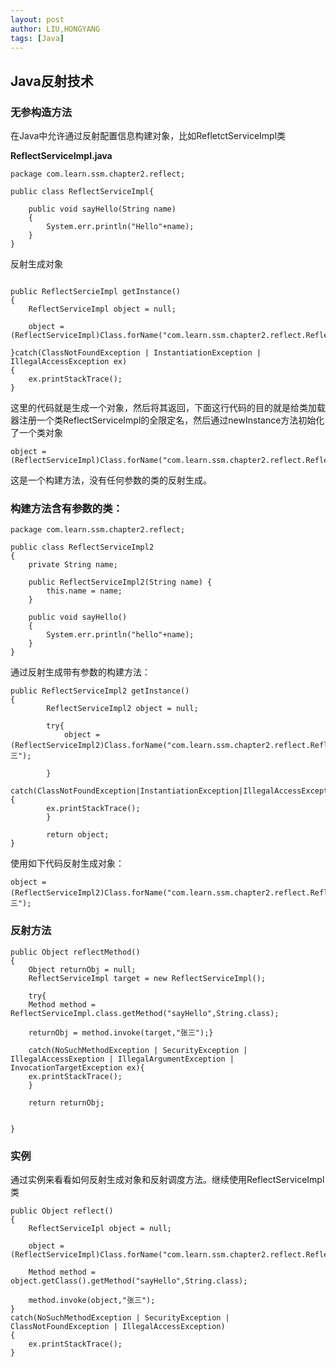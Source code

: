 ```yaml
---
layout: post
author: LIU,HONGYANG
tags: [Java]
---
```








## Java反射技术


### 无参构造方法

在Java中允许通过反射配置信息构建对象，比如RefletctServiceImpl类


**ReflectServiceImpl.java**

```{}
package com.learn.ssm.chapter2.reflect;

public class ReflectServiceImpl{

	public void sayHello(String name)
	{
		System.err.println("Hello"+name);
	}
}

```


反射生成对象


```{}

public ReflectSercieImpl getInstance()
{
	ReflectServiceImpl object = null;
	
	object = (ReflectServiceImpl)Class.forName("com.learn.ssm.chapter2.reflect.ReflectServiceImpl").newInstance();

}catch(ClassNotFoundException | InstantiationException | IllegalAccessException ex)
{
	ex.printStackTrace();
}

```

这里的代码就是生成一个对象，然后将其返回，下面这行代码的目的就是给类加载器注册一个类ReflectServiceImpl的全限定名，然后通过newInstance方法初始化了一个类对象


```{java}
object = (ReflectServiceImpl)Class.forName("com.learn.ssm.chapter2.reflect.ReflectServiceImpl");
```
这是一个构建方法，没有任何参数的类的反射生成。

### 构建方法含有参数的类：


```{}
package com.learn.ssm.chapter2.reflect;

public class ReflectServiceImpl2
{
	private String name;
	
	public ReflectServiceImpl2(String name)	{
		this.name = name;
	}
	
	public void sayHello()
	{
		System.err.println("hello"+name);
	}
}
```

通过反射生成带有参数的构建方法：

```{}
public ReflectServiceImpl2 getInstance()
{
		ReflectServiceImpl2 object = null;
		
		try{
			object = (ReflectServiceImpl2)Class.forName("com.learn.ssm.chapter2.reflect.ReflectServiceImpl2").getConstructor(String.class).newInstance("张三");
		
		}
		catch(ClassNotFoundException|InstantiationException|IllegalAccessException){
		ex.printStackTrace();
		}
		
		return object;
}

```

使用如下代码反射生成对象：

```{}
object = (ReflectServiceImpl2)Class.forName("com.learn.ssm.chapter2.reflect.ReflectServiceImpl2").getConstructor(String.class).newInstance("张三");

```

### 反射方法

```{}
public Object reflectMethod()
{
	Object returnObj = null;
	ReflectServiceImpl target = new ReflectServiceImpl();
	
	try{
	Method method = ReflectServiceImpl.class.getMethod("sayHello",String.class);
	
	returnObj = method.invoke(target,"张三");}
	
	catch(NoSuchMethodException | SecurityException | IllegalAccessExeption | IllegalArgumentException | InvocationTargetException ex){
	ex.printStackTrace();
	}
	
	return returnObj;

	
}

```


### 实例



通过实例来看看如何反射生成对象和反射调度方法。继续使用ReflectServiceImpl类

```{}
public Object reflect()
{
	ReflectServiceIpl object = null;
	
	object = (ReflectServiceImpl)Class.forName("com.learn.ssm.chapter2.reflect.ReflectServiceImpl").newInstance();
	
	Method method = object.getClass().getMethod("sayHello",String.class);
	
	method.invoke(object,"张三");
}
catch(NoSuchMethodException | SecurityException | ClassNotFoundException | IllegalAccessException)
{
	ex.printStackTrace();
}
```
